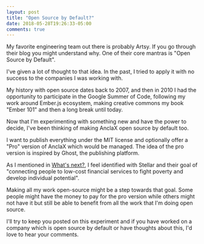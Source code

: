 ```yaml
---
layout: post
title: "Open Source by Default?"
date: 2018-05-28T19:26:33-05:00
comments: true
---
```


My favorite engineering team out there is probably Artsy. If you go
through their blog you might understand why. One of their core mantras
is "Open Source by Default".

I've given a lot of thought to that idea. In the past, I tried to
apply it with no success to the companies I was working with.

My history with open source dates back to 2007, and then in 2010 I had
the opportunity to participate in the Google Summer of Code, following
my work around Ember.js ecosystem, making creative commons my
book "Ember 101" and then a long break until today.

Now that I'm experimenting with something new and have the power to
decide, I've been thinking of making AnclaX open source by default
too.

I want to publish everything under the MIT license and
optionally offer a "Pro" version of AnclaX which would be managed. The
idea of the pro version is inspired by Ghost, the publishing platform.

As I mentioned in [What's next?](/blog/2018/05/23/whats-next/), I feel
identified with Stellar and their goal of "connecting people to
low-cost financial services to fight poverty and develop individual
potential".

Making all my work open-source might be a step towards that goal. Some
people might have the money to pay for the pro version while others
might not have it but still be able to benefit from all the work that
I'm doing open source.

I'll try to keep you posted on this experiment and if you have worked on
a company which is open source by default or have thoughts about this,
I'd love to hear your comments.
